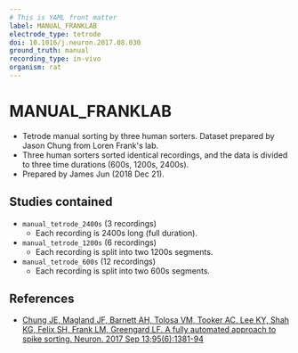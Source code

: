 ```yaml
---
# This is YAML front matter
label: MANUAL_FRANKLAB
electrode_type: tetrode
doi: 10.1016/j.neuron.2017.08.030
ground_truth: manual
recording_type: in-vivo
organism: rat
---
```


# MANUAL_FRANKLAB

- Tetrode manual sorting by three human sorters. Dataset prepared by Jason Chung from Loren Frank's lab.
- Three human sorters sorted identical recordings, and the data is divided to three time durations (600s, 1200s, 2400s).
- Prepared by James Jun (2018 Dec 21).

## Studies contained
- `manual_tetrode_2400s` (3 recordings)
  - Each recording is 2400s long (full duration). 
- `manual_tetrode_1200s` (6 recordings)
  - Each recording is split into two 1200s segments. 
- `manual_tetrode_600s` (12 recordings)
  - Each recording is split into two 600s segments. 



## References
- [Chung JE, Magland JF, Barnett AH, Tolosa VM, Tooker AC, Lee KY, Shah KG, Felix SH, Frank LM, Greengard LF. A fully automated approach to spike sorting. Neuron. 2017 Sep 13;95(6):1381-94](https://www.sciencedirect.com/science/article/pii/S0896627317307456)